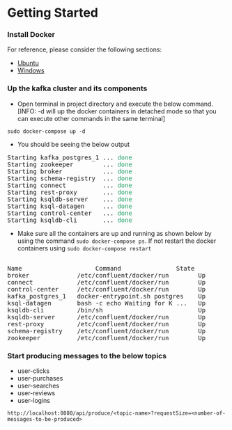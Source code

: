 # Getting Started

### Install Docker
For reference, please consider the following sections:

* [Ubuntu](https://docs.docker.com/engine/install/ubuntu/)
* [Windows](https://docs.docker.com/desktop/install/windows-install/)

### Up the kafka cluster and its components

* Open terminal in project directory and execute the below command. [INFO: -d will up the docker containers in detached mode so that you can execute other commands in the same terminal]

```shell script
sudo docker-compose up -d
```

* You should be seeing the below output

<pre>Starting kafka_postgres_1 ... <font color="#26A269">done</font>
Starting zookeeper        ... <font color="#26A269">done</font>
Starting broker           ... <font color="#26A269">done</font>
Starting schema-registry  ... <font color="#26A269">done</font>
Starting connect          ... <font color="#26A269">done</font>
Starting rest-proxy       ... <font color="#26A269">done</font>
Starting ksqldb-server    ... <font color="#26A269">done</font>
Starting ksql-datagen     ... <font color="#26A269">done</font>
Starting control-center   ... <font color="#26A269">done</font>
Starting ksqldb-cli       ... <font color="#26A269">done</font>
</pre>

* Make sure all the containers are up and running as shown below by using the command  ```sudo docker-compose ps```. If not restart the docker containers using ```sudo docker-compose restart```
<pre>      
Name                    Command               State                       Ports                     
broker             /etc/confluent/docker/run        Up      0.0.0.0:9092-&gt;9092/tcp, 0.0.0.0:9101-&gt;9101/tcp
connect            /etc/confluent/docker/run        Up      0.0.0.0:8083-&gt;8083/tcp, 9092/tcp              
control-center     /etc/confluent/docker/run        Up      0.0.0.0:9021-&gt;9021/tcp                        
kafka_postgres_1   docker-entrypoint.sh postgres    Up      0.0.0.0:5436-&gt;5432/tcp                        
ksql-datagen       bash -c echo Waiting for K ...   Up                                                    
ksqldb-cli         /bin/sh                          Up                                                    
ksqldb-server      /etc/confluent/docker/run        Up      0.0.0.0:8088-&gt;8088/tcp                        
rest-proxy         /etc/confluent/docker/run        Up      0.0.0.0:8082-&gt;8082/tcp                        
schema-registry    /etc/confluent/docker/run        Up      0.0.0.0:8081-&gt;8081/tcp                        
zookeeper          /etc/confluent/docker/run        Up      0.0.0.0:2181-&gt;2181/tcp, 2888/tcp, 3888/tcp    
</pre>

### Start producing messages to the below topics
* user-clicks
* user-purchases
* user-searches
* user-reviews
* user-logins
```
http://localhost:8080/api/produce/<topic-name>?requestSize=<number-of-messages-to-be-produced>
```
